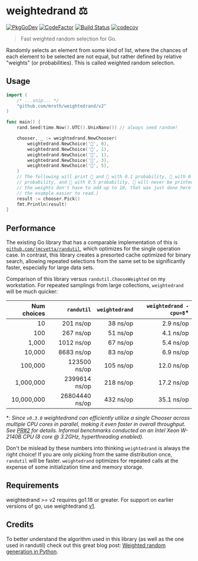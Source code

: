 # weightedrand :balance_scale:

[![PkgGoDev](https://pkg.go.dev/badge/github.com/mroth/weightedrand)](https://pkg.go.dev/github.com/mroth/weightedrand)
[![CodeFactor](https://www.codefactor.io/repository/github/mroth/weightedrand/badge)](https://www.codefactor.io/repository/github/mroth/weightedrand)
[![Build Status](https://github.com/mroth/weightedrand/workflows/test/badge.svg)](https://github.com/mroth/weightedrand/actions)
[![codecov](https://codecov.io/gh/mroth/weightedrand/branch/main/graph/badge.svg)](https://codecov.io/gh/mroth/weightedrand)

> Fast weighted random selection for Go.

Randomly selects an element from some kind of list, where the chances of each
element to be selected are not equal, but rather defined by relative "weights"
(or probabilities). This is called weighted random selection.

## Usage

```go
import (
    /* ...snip... */
    "github.com/mroth/weightedrand/v2"
)

func main() {
    rand.Seed(time.Now().UTC().UnixNano()) // always seed random!

    chooser, _ := weightedrand.NewChooser(
        weightedrand.NewChoice('🍒', 0),
        weightedrand.NewChoice('🍋', 1),
        weightedrand.NewChoice('🍊', 1),
        weightedrand.NewChoice('🍉', 3),
        weightedrand.NewChoice('🥑', 5),
    )
    // The following will print 🍋 and 🍊 with 0.1 probability, 🍉 with 0.3
    // probability, and 🥑 with 0.5 probability. 🍒 will never be printed. (Note
    // the weights don't have to add up to 10, that was just done here to make
    // the example easier to read.)
    result := chooser.Pick()
    fmt.Println(result)
}
```

## Performance

The existing Go library that has a comparable implementation of this is
[`github.com/jmcvetta/randutil`][1], which optimizes for the single operation
case. In contrast, this library creates a presorted cache optimized for binary
search, allowing repeated selections from the same set to be significantly
faster, especially for large data sets.

[1]: https://github.com/jmcvetta/randutil

Comparison of this library versus `randutil.ChooseWeighted` on my workstation.
For repeated samplings from large collections, `weightedrand` will be much
quicker:

| Num choices |     `randutil` | `weightedrand` | `weightedrand -cpu=8`* |
| ----------: | -------------: | -------------: | ---------------------: |
|          10 |      201 ns/op |       38 ns/op |              2.9 ns/op |
|         100 |      267 ns/op |       51 ns/op |              4.1 ns/op |
|       1,000 |     1012 ns/op |       67 ns/op |              5.4 ns/op |
|      10,000 |     8683 ns/op |       83 ns/op |              6.9 ns/op |
|     100,000 |   123500 ns/op |      105 ns/op |             12.0 ns/op |
|   1,000,000 |  2399614 ns/op |      218 ns/op |             17.2 ns/op |
|  10,000,000 | 26804440 ns/op |      432 ns/op |             35.1 ns/op |

**: Since `v0.3.0` weightedrand can efficiently utilize a single Chooser across
multiple CPU cores in parallel, making it even faster in overall throughput. See
[PR#2](https://github.com/mroth/weightedrand/pull/2) for details. Informal
benchmarks conducted on an Intel Xeon W-2140B CPU (8 core @ 3.2GHz,
hyperthreading enabled).*

Don't be mislead by these numbers into thinking `weightedrand` is always the
right choice! If you are only picking from the same distribution once,
`randutil` will be faster. `weightedrand` optimizes for repeated calls at the
expense of some initialization time and memory storage.

## Requirements

weightedrand >= v2 requires go1.18 or greater. For support on earlier versions
of go, use weightedrand [v1](https://github.com/mroth/weightedrand/tree/v1).

## Credits

To better understand the algorithm used in this library (as well as the one used
in randutil) check out this great blog post: [Weighted random generation in Python](https://eli.thegreenplace.net/2010/01/22/weighted-random-generation-in-python/).
